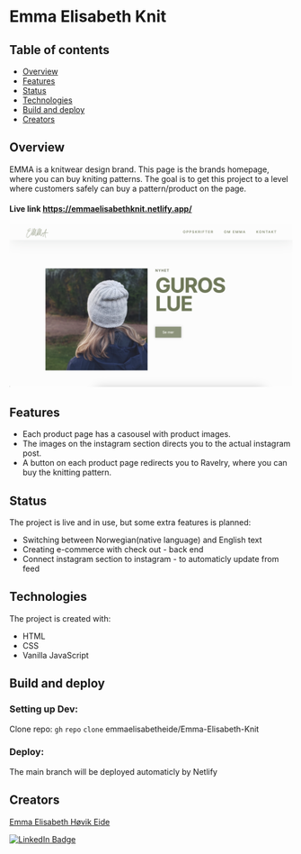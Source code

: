 # Emma Elisabeth Knit

## Table of contents
* [Overview](#overview)
* [Features](#features)
* [Status](#status)
* [Technologies](#technologies)
* [Build and deploy](#build-and-deploy)
* [Creators](#creators)

## Overview
EMMA is a knitwear design brand. This page is the brands homepage, where you can buy kniting patterns.
The goal is to get this project to a level where customers safely can buy a pattern/product on the page.

#### Live link https://emmaelisabethknit.netlify.app/

![alt text](https://github.com/emmaelisabetheide/Emma-Elisabeth-Knit/blob/main/Img/Logo/emmaelsiabethknitpage.png)


## Features
- Each product page has a casousel with product images.
- The images on the instagram section directs you to the actual instagram post.
- A button on each product page redirects you to Ravelry, where you can buy the knitting pattern.

## Status
The project is live and in use, but some extra features is planned:
- Switching between Norwegian(native language) and English text
- Creating e-commerce with check out - back end
- Connect instagram section to instagram - to automaticly update from feed

## Technologies
The project is created with:
- HTML
- CSS
- Vanilla JavaScript

## Build and deploy
### Setting up Dev:
Clone repo: `gh` `repo` `clone` emmaelisabetheide/Emma-Elisabeth-Knit


### Deploy:
The main branch will be deployed automaticly by Netlify

## Creators
[Emma Elisabeth Høvik Eide](https://github.com/emmaelisabetheide)


[![LinkedIn Badge](https://img.shields.io/badge/LinkedIn-Profile-informational?style=flat&logo=linkedin&logoColor=white&color=0D76A8)](https://www.linkedin.com/in/emmaeheide/)
